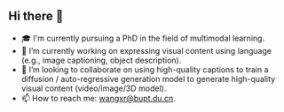## Hi there 👋

- 🎓 I'm currently pursuing a PhD in the field of multimodal learning.
- 🔭 I’m currently working on expressing visual content using language (e.g., image captioning, object description).
- 🌱 I’m looking to collaborate on using high-quality captions to train a diffusion / auto-regressive generation model to generate high-quality visual content (video/image/3D model).
- 📫 How to reach me: wangxr@bupt.du.cn.

